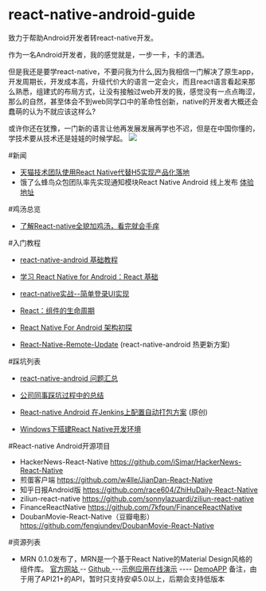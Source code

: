 # react-native-android-guide
致力于帮助Android开发者转react-native开发。

作为一名Android开发者，我的感觉就是，一步一卡，卡的潇洒。

但是我还是要学react-native，不要问我为什么,因为我相信一门解决了原生app，开发周期长，开发成本高，升级代价大的语言一定会火，而且react语言看起来那么熟悉，组建式的布局方式，让没有接触过web开发的我，感觉没有一点点晦涩，那么的自然，甚至体会不到web同学口中的革命性创新，native的开发者大概还会蠢萌的认为不就应该这样么?

或许你还在犹豫，一门新的语言让他再发展发展再学也不迟，但是在中国你懂的，学技术要从技术还是娃娃的时候学起。
![](http://mmbiz.qpic.cn/mmbiz/tnZGrhTk4ddPia1gx06wgm9FY6YQWH465toiclyGdeEjobOdib0Pl2SbwWof7JPlPOJwA8Ur9zs2aAO2EdW7qb4qg/640?wx_fmt=jpeg&wxfrom=5&wx_lazy=1)

#新闻
- [天猫技术团队使用React Native代替H5实现产品化落地](http://mp.weixin.qq.com/s?__biz=MzA3Mjk1MjA4Nw==&mid=209278158&idx=1&sn=0a6a12eeab5ed87973de055196eac5b8#rd) 
- 饿了么蜂鸟众包团队率先实现通知模块React Native Android 线上发布 [体验地址](http://zhushou.360.cn/detail/index/soft_id/3131574)


#鸡汤总览

- [了解React-native全貌加鸡汤，看完就会手痒](http://mp.weixin.qq.com/s?__biz=MzA3NTYzODYzMg==&mid=401107957&idx=1&sn=200418877771f656c1a0ab33ad407516&scene=1&srcid=1119XfFA8t5QQprIjzp76fcr&key=ff7411024a07f3ebf6601418be94ccd6219ed18e580029547278b6eadd5def524defc8dbfdfcf673a7daa87723cfa4bb&ascene=0&uin=NTYzMDc5MTc1&devicetype=iMac+MacBookPro11%2C1+OSX+OSX+10.11.1+build(15B42)&version=11020201&pass_ticket=a82zcv0P%2B6ztN4xgcdnD%2FWtFbQjxhMOiiUJGZVbk6FUhTeozLqrMlGuES%2FvVmaI0)


#入门教程

- [react-native-android 基础教程](https://github.com/yipengmu/react-native-android-lession) 

- [学习 React Native for Android：React 基础 ](http://hahack.com/codes/learn-react-native-for-android-02/?hmsr=toutiao.io&utm_medium=toutiao.io&utm_source=toutiao.io)

- [react-native实战--简单登录UI实现](https://github.com/hufeng/iThink/issues/3)

- [React：组件的生命周期](http://www.ido321.com/1653.html?hmsr=toutiao.io&utm_medium=toutiao.io&utm_source=toutiao.io) 

- [React Native For Android 架构初探](http://mp.weixin.qq.com/s?__biz=MzI1MTA1MzM2Nw==&mid=207782506&idx=1&sn=3ff6b03c0d59fbda406f64739d9272cf&scene=0#rd) 

- [React-Native-Remote-Update](https://github.com/fengjundev/React-Native-Remote-Update) (react-native-android 热更新方案)


#踩坑列表

- [react-native-android 问题汇总](https://github.com/yipengmu/ReactNative_Android_QA) 

- [公司同事踩坑过程中的总结](http://richard-cao.github.io/2015/11/24/React-native-Android-初次踩坑之旅/#rd)

- [React-native Android 在Jenkins上配置自动打包方案](http://blog.csdn.net/mobilexu/article/details/50084115) (原创)
- [Windows下搭建React Native开发环境](http://www.jianshu.com/p/3d716097fe08?hmsr=toutiao.io&utm_medium=toutiao.io&utm_source=toutiao.io) 


#React-native Android开源项目
- HackerNews-React-Native   https://github.com/iSimar/HackerNews-React-Native
- 煎蛋客户端 https://github.com/w4lle/JianDan-React-Native
- 知乎日报Android版 https://github.com/race604/ZhiHuDaily-React-Native
- ziliun-react-native https://github.com/sonnylazuardi/ziliun-react-native
- FinanceReactNative https://github.com/7kfpun/FinanceReactNative
- DoubanMovie-React-Native（豆瓣电影）https://github.com/fengjundev/DoubanMovie-React-Native

#资源列表

- MRN 0.1.0发布了，MRN是一个基于React Native的Material Design风格的组件库。
[官方网站 ](http://mrn.js.org)  -- [Github ](https://github.com/binggg/mrn)---[示例应用在线演示](https://appetize.io/app/j48zj9r83cetpd1mhg4g8buc4w) ---- [DemoAPP](https://github.com/binggg/MaterialReactNative/blob/master/android/app/build/outputs/apk/app-release.apk?) 备注，由于用了API21+的API，暂时只支持安卓5.0以上，后期会支持低版本
